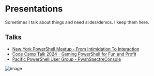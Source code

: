 # Presentations

Sometimes I talk about things and need slides/demos. I keep them here.

## Talks

- [New York PowerShell Meetup - From Intimidation To Interaction](./2023-07-23-FromIntimidationToInteraction/README.md)
- [Code Camp Talk 2024 - Gaming PowerShell for Fun and Profit](./2024-04-15-GamingPowerShellForFunAndProfit/README.md)
- [Pacific PowerShell User Group - PwshSpectreConsole](./2024-09-12-PwshSpectreConsole/README.md)

![image](https://github.com/user-attachments/assets/1d1b84e1-7112-45ac-be80-352b19bd7bd2)
